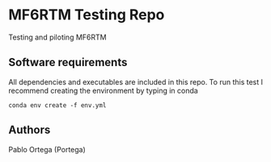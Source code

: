 # MF6RTM Testing Repo
Testing and piloting MF6RTM 

## Software requirements
All dependencies and executables are included in this repo. To run this test I recommend creating the environment by typing in conda

```commandline
conda env create -f env.yml
```
## Authors
Pablo Ortega (Portega)